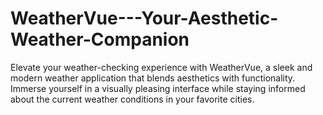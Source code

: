 # WeatherVue---Your-Aesthetic-Weather-Companion
Elevate your weather-checking experience with WeatherVue, a sleek and modern weather application that blends aesthetics with functionality. Immerse yourself in a visually pleasing interface while staying informed about the current weather conditions in your favorite cities.
